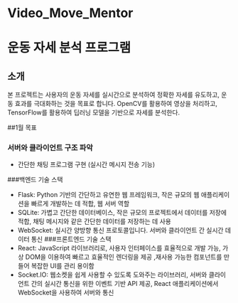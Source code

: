 # Video_Move_Mentor


# 운동 자세 분석 프로그램

## 소개

본 프로젝트는 사용자의 운동 자세를 실시간으로 분석하여 정확한 자세를 유도하고, 운동 효과를 극대화하는 것을 목표로 합니다. OpenCV를 활용하여 영상을 처리하고, TensorFlow를 활용하여 딥러닝 모델을 기반으로 자세를 분석한다.

##1월 목표
### 서버와 클라이언트 구조 파악
- 간단한 채팅 프로그램 구현 (실시간 메시지 전송 기능)


###백엔드 기술 스택
- Flask: Python 기반의 간단하고 유연한 웹 프레임워크, 작은 규모의 웹 애플리케이션을 빠르게 개발하는 데 적합, 웹 서버 역할
- SQLite: 가볍고 간단한 데이터베이스, 작은 규모의 프로젝트에서 데이터를 저장에 적합, 채팅 메시지와 같은 간단한 데이터를 저장하는 데 사용
- WebSocket: 실시간 양방향 통신 프로토콜입니다. 서버와 클라이언트 간 실시간 데이터 통신
###프론트엔드 기술 스택
- React: JavaScript 라이브러리로, 사용자 인터페이스를 효율적으로 개발 가능, 가상 DOM을 이용하여 빠르고 효율적인 렌더링을 제공 ,재사용 가능한 컴포넌트를 만들어 복잡한 UI를 관리 용이함
- Socket.IO: 웹소켓을 쉽게 사용할 수 있도록 도와주는 라이브러리, 서버와 클라이언트 간의 실시간 통신을 위한 이벤트 기반 API 제공, React 애플리케이션에서 WebSocket을 사용하여 서버와 통신
